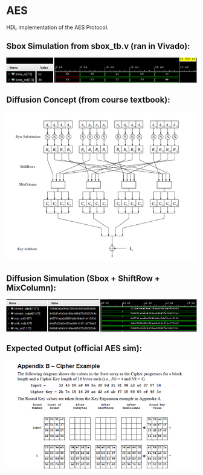 # AES 
HDL implementation of the AES Protocol.

## Sbox Simulation from sbox_tb.v (ran in Vivado):
![Sbox Simulation](sbox_sim.png "Sbox Simulation")

## Diffusion Concept (from course textbook):
![Diffusion Concept](complete_round.png "Diffusion Concept") 

## Diffusion Simulation (Sbox + ShiftRow + MixColumn):
![Diffusion Simulation](diffusion_sim.png "Diffusion Simulation")

## Expected Output (official AES sim):
![Expected Output](fips-197.png "Expected Output")